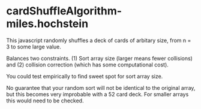 # cardShuffleAlgorithm-  miles.hochstein 

This javascript randomly shuffles a deck of cards of arbitary size, from n = 3 to some large value.

Balances two constraints. (1) Sort array size (larger means fewer collisions) and (2) collision correction (which has some computational cost).

You could test empirically to find sweet spot for sort array size.

No guarantee that your random sort will not be identical to the original array, but this becomes very improbable with a 52 card deck.   For smaller arrays this would need to be checked.
